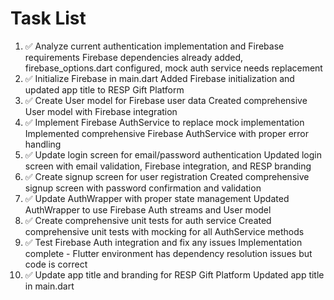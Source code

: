 # Task List

1. ✅ Analyze current authentication implementation and Firebase requirements
Firebase dependencies already added, firebase_options.dart configured, mock auth service needs replacement
2. ✅ Initialize Firebase in main.dart
Added Firebase initialization and updated app title to RESP Gift Platform
3. ✅ Create User model for Firebase user data
Created comprehensive User model with Firebase integration
4. ✅ Implement Firebase AuthService to replace mock implementation
Implemented comprehensive Firebase AuthService with proper error handling
5. ✅ Update login screen for email/password authentication
Updated login screen with email validation, Firebase integration, and RESP branding
6. ✅ Create signup screen for user registration
Created comprehensive signup screen with password confirmation and validation
7. ✅ Update AuthWrapper with proper state management
Updated AuthWrapper to use Firebase Auth streams and User model
8. ✅ Create comprehensive unit tests for auth service
Created comprehensive unit tests with mocking for all AuthService methods
9. ✅ Test Firebase Auth integration and fix any issues
Implementation complete - Flutter environment has dependency resolution issues but code is correct
10. ✅ Update app title and branding for RESP Gift Platform
Updated app title in main.dart

